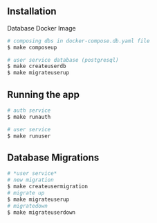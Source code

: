 ## Installation

Database Docker Image
```bash
# composing dbs in docker-compose.db.yaml file
$ make composeup

# user service database (postgresql)
$ make createuserdb
$ make migrateuserup
```

## Running the app

```bash
# auth service
$ make runauth

# user service
$ make runuser
```

## Database Migrations

```bash
# *user service*
# new migration
$ make createusermigration
# migrate up
$ make migrateuserup
# migratedown
$ make migrateuserdown
```